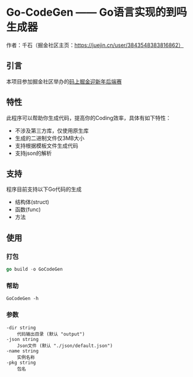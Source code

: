 # Go-CodeGen —— Go语言实现的到吗生成器
作者：千石（掘金社区主页：https://juejin.cn/user/3843548383816862）
## 引言
本项目参加掘金社区举办的[码上掘金迎新年后端赛](https://juejin.cn/challenge/3)
## 特性
此程序可以帮助你生成代码，提高你的Coding效率，具体有如下特性：
- 不涉及第三方库，仅使用原生库
- 生成的二进制文件仅3MB大小
- 支持根据模板文件生成代码
- 支持json的解析
## 支持
程序目前支持以下Go代码的生成
- 结构体(struct)
- 函数(func)
- 方法
## 使用
### 打包
```go
go build -o GoCodeGen
```
### 帮助
```
GoCodeGen -h
```
### 参数
```
-dir string
    代码输出目录 (默认 "output")
-json string
    Json文件 (默认 "./json/default.json")
-name string
    实例名称
-pkg string
    包名
```
